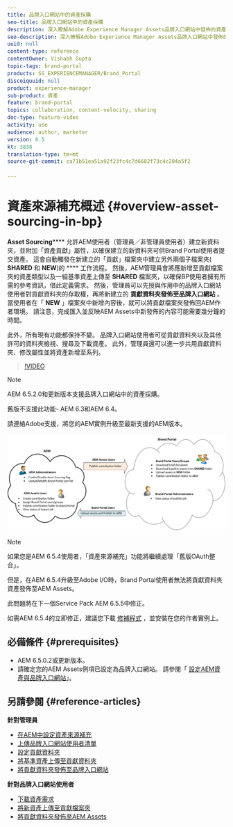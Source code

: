 ```yaml
---
title: 品牌入口網站中的資產採購
seo-title: 品牌入口網站中的資產採購
description: 深入瞭解Adobe Experience Manager Assets品牌入口網站中發佈的資產來源補充功能。
seo-description: 深入瞭解Adobe Experience Manager Assets品牌入口網站中發佈的資產來源補充功能。
uuid: null
content-type: reference
contentOwner: Vishabh Gupta
topic-tags: brand-portal
products: SG_EXPERIENCEMANAGER/Brand_Portal
discoiquuid: null
product: experience-manager
sub-product: 資產
feature: brand-portal
topics: collaboration, content-velocity, sharing
doc-type: feature-video
activity: use
audience: author, marketer
version: 6.5
kt: 3838
translation-type: tm+mt
source-git-commit: ca71b51ea51a92f23fc4c7d6682f73c4c204a5f2

---
```



# 資產來源補充概述 {#overview-asset-sourcing-in-bp}

**Asset Sourcing****** 允許AEM使用者（管理員／非管理員使用者）建立新資料夾，並附加「資產貢獻」屬性，以確保建立的新資料夾可供Brand Portal使用者提交資產。 這會自動觸發在新建立的「貢獻」檔案夾中建立另外兩個子檔案夾( **SHARED** 和 **NEW**)的 **** 工作流程。 然後，AEM管理員會將應新增至貢獻檔案夾的資產類型以及一組基準資產上傳至 **SHARED** 檔案夾，以確保BP使用者擁有所需的參考資訊，借此定義需求。 然後，管理員可以先授與作用中的品牌入口網站使用者對貢獻資料夾的存取權，再將新建立的 **貢獻資料夾發佈至品牌入口網站** 。 當使用者在「 **NEW** 」檔案夾中新增內容後，就可以將貢獻檔案夾發佈回AEM作者環境。 請注意，完成匯入並反映AEM Assets中新發佈的內容可能需要幾分鐘的時間。

此外，所有現有功能都保持不變。 品牌入口網站使用者可從貢獻資料夾以及其他許可的資料夾檢視、搜尋及下載資產。 此外，管理員還可以進一步共用貢獻資料夾、修改屬性並將資產新增至系列。

>[!VIDEO](https://video.tv.adobe.com/v/29365/?quality=12)

>[!NOTE]
>
>AEM 6.5.2.0和更新版本支援品牌入口網站中的資產採購。
>
>舊版不支援此功能- AEM 6.3和AEM 6.4。
>
>請連絡Adobe支援，將您的AEM實例升級至最新支援的AEM版本。

![品牌入口網站資產來源補充](assets/asset-sourcing.png)


>[!NOTE]
>
>如果您是AEM 6.5.4使用者，「資產來源補充」功能將繼續處理「舊版OAuth整合」。
>
>但是，在AEM 6.5.4升級至Adobe I/O時，Brand Portal使用者無法將貢獻資料夾資產發佈至AEM Assets。
>
>此問題將在下一個Service Pack AEM 6.5.5中修正。
>
>如需AEM 6.5.4的立即修正，建議您下載 [修補程式](https://www.adobeaemcloud.com/content/marketplace/marketplaceProxy.html?packagePath=/content/companies/public/adobe/packages/cq650/hotfix/cq-6.5.0-hotfix-33041) ，並安裝在您的作者實例上。


## 必備條件 {#prerequisites}

* AEM 6.5.0.2或更新版本。
* 請確定您的AEM Assets例項已設定為品牌入口網站。 請參閱「 [設定AEM資產與品牌入口網站](../using/configure-aem-assets-with-brand-portal.md)」。

## 另請參閱 {#reference-articles}

**針對管理員**

* [在AEM中設定資產來源補充](brand-portal-configure-asset-sourcing.md)
* [上傳品牌入口網站使用者清單](brand-portal-configure-asset-sourcing.md)
* [設定貢獻資料夾](brand-portal-contribution-folder.md)
* [將基準資產上傳至貢獻資料夾](brand-portal-upload-baseline-assets.md)
* [將貢獻資料夾發佈至品牌入口網站](brand-portal-publish-contribution-folder-to-brand-portal.md)

**針對品牌入口網站使用者**

* [下載資產需求](brand-portal-download-asset-requirements.md)
* [將新資產上傳至貢獻檔案夾](brand-portal-upload-assets-to-contribution-folder.md)
* [將貢獻資料夾發佈至AEM Assets](brand-portal-publish-contribution-folder-to-aem-assets.md)
